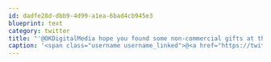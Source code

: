 ```yaml
---
id: dadfe28d-dbb9-4d99-a1ea-6bad4cb945e3
blueprint: text
category: twitter
title: "'@OKDigitalMedia hope you found some non-commercial gifts at the mall then ;)"
caption: '<span class="username username_linked">@<a href="https://twitter.com/OKDigitalMedia" title="John Thiessen">OKDigitalMedia</a></span> hope you found some non-commercial gifts at the mall then ;)'
---
```

